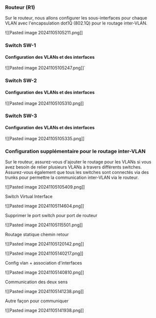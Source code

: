 ### Routeur (R1)

Sur le routeur, nous allons configurer les sous-interfaces pour chaque VLAN avec l'encapsulation dot1Q (802.1Q) pour le routage inter-VLAN.

![[Pasted image 20241105105211.png]]

### Switch SW-1

#### Configuration des VLANs et des interfaces

![[Pasted image 20241105105247.png]]`

### Switch SW-2

#### Configuration des VLANs et des interfaces

![[Pasted image 20241105105310.png]]

### Switch SW-3

#### Configuration des VLANs et des interfaces

![[Pasted image 20241105105335.png]]

### Configuration supplémentaire pour le routage inter-VLAN 
Sur le routeur, assurez-vous d'ajouter le routage pour les VLANs si vous avez besoin de relier plusieurs VLANs à travers différents switches. Assurez-vous également que tous les switches sont connectés via des trunks pour permettre la communication inter-VLAN via le routeur.

![[Pasted image 20241105105409.png]]

Switch Virtual Interface

![[Pasted image 20241105114604.png]]


Supprimer le port switch pour port de routeur

![[Pasted image 20241105115501.png]]


Routage statique chemin retour

![[Pasted image 20241105120142.png]]


![[Pasted image 20241105140217.png]]

Config vlan + association d'interfaces

![[Pasted image 20241105140810.png]]


Communication des deux sens

![[Pasted image 20241105141238.png]]

Autre façon pour communiquer 

![[Pasted image 20241105141938.png]]

